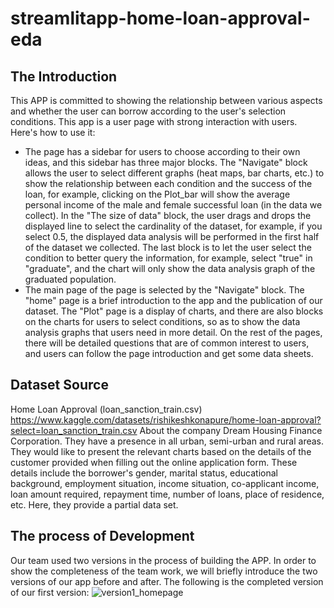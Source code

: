 # streamlitapp-home-loan-approval-eda
## The Introduction

This APP is committed to showing the relationship between various aspects and whether the user can borrow according to the user's selection conditions. This app is a user page with strong interaction with users. Here's how to use it:
* The page has a sidebar for users to choose according to their own ideas, and this sidebar has three major blocks. The "Navigate" block allows the user to select different graphs (heat maps, bar charts, etc.) to show the relationship between each condition and the success of the loan, for example, clicking on the Plot_bar will show the average personal income of the male and female successful loan (in the data we collect). In the "The size of data" block, the user drags and drops the displayed line to select the cardinality of the dataset, for example, if you select 0.5, the displayed data analysis will be performed in the first half of the dataset we collected. The last block is to let the user select the condition to better query the information, for example, select "true" in "graduate", and the chart will only show the data analysis graph of the graduated population.
* The main page of the page is selected by the "Navigate" block. The "home" page is a brief introduction to the app and the publication of our dataset. The "Plot" page is a display of charts, and there are also blocks on the charts for users to select conditions, so as to show the data analysis graphs that users need in more detail. On the rest of the pages, there will be detailed questions that are of common interest to users, and users can follow the page introduction and get some data sheets.

## Dataset Source
Home Loan Approval (loan_sanction_train.csv)\
https://www.kaggle.com/datasets/rishikeshkonapure/home-loan-approval?select=loan_sanction_train.csv
About the company Dream Housing Finance Corporation. They have a presence in all urban, semi-urban and rural areas. They would like to present the relevant charts based on the details of the customer provided when filling out the online application form. These details include the borrower's gender, marital status, educational background, employment situation, income situation, co-applicant income, loan amount required, repayment time, number of loans, place of residence, etc. Here, they provide a partial data set.

## The process of Development
Our team used two versions in the process of building the APP. In order to show the completeness of the team work, we will briefly introduce the two versions of our app before and after. The following is the completed version of our first version:
![version1_homepage]()
